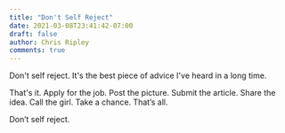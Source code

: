 ```yaml
---
title: "Don't Self Reject"
date: 2021-03-08T23:41:42-07:00
draft: false
author: Chris Ripley
comments: true
---
```

Don't self reject. It's the best piece of advice I've heard in a long time.

That's it. Apply for the job. Post the picture. Submit the article. Share the idea. Call the girl. Take a chance. That’s all.

Don’t self reject. 
